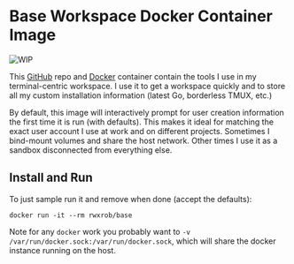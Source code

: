 # Base Workspace Docker Container Image

![WIP](https://img.shields.io/badge/status-wip-red)

This [GitHub] repo and [Docker] container contain the tools I use in my
terminal-centric workspace. I use it to get a workspace quickly and to
store all my custom installation information (latest Go, borderless
TMUX, etc.)

By default, this image will interactively prompt for user creation
information the first time it is run (with defaults). This makes it
ideal for matching the exact user account I use at work and on different
projects. Sometimes I bind-mount volumes and share the host network.
Other times I use it as a sandbox disconnected from everything else.

[GitHub]: <https://github.com/rwxrob/base>
[Docker]: <https://hub.docker.com/r/rwxrob/base>

## Install and Run

To just sample run it and remove when done (accept the defaults):

```
docker run -it --rm rwxrob/base
```

Note for any `docker` work you probably want to `-v
/var/run/docker.sock:/var/run/docker.sock`, which will share the docker
instance running on the host.

